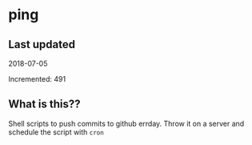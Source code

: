 # ping

## Last updated
2018-07-05

Incremented: 491

## What is this??
Shell scripts to push commits to github errday. Throw it on a server and schedule the script with `cron`
